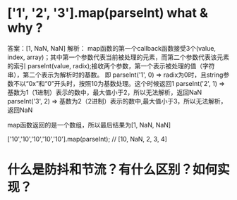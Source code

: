 # ['1', '2', '3'].map(parseInt) what & why ?

答案：[1, NaN, NaN]
解析：
  map函数的第一个callback函数接受3个(value, index, array)；其中第一个参数代表当前被处理的元素，而第二个参数代表该元素的索引
  parseInt(value, radix);接收两个参数，第一个表示被处理的值（字符串），第二个表示为解析时的基数。
  即
    parseInt('1', 0) => radix为0时，且string参数不以“0x”和“0”开头时，按照10为基数处理。这个时候返回1
    parseInt('2', 1) => 基数为1（1进制）表示的数中，最大值小于2，所以无法解析，返回NaN
    parseInt('3', 2) => 基数为2（2进制）表示的数中,最大值小于3，所以无法解析，返回NaN

  map函数返回的是一个数组，所以最后结果为[1, NaN, NaN] 


['10','10','10','10','10'].map(parseInt);
// [10, NaN, 2, 3, 4]


# 什么是防抖和节流？有什么区别？如何实现？

